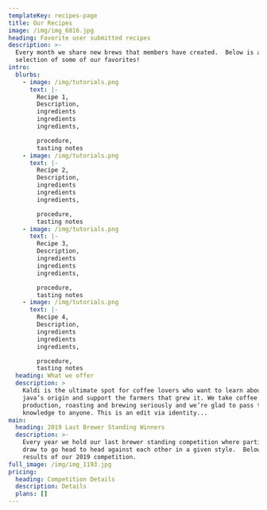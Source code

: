 ```yaml
---
templateKey: recipes-page
title: Our Recipes
image: /img/img_6816.jpg
heading: Favorite user submitted recipes
description: >-
  Every month we share new brews that members have created.  Below is a
  selection of some of our favorites!
intro:
  blurbs:
    - image: /img/tutorials.png
      text: |-
        Recipe 1, 
        Description, 
        ingredients 
        ingredients 
        ingredients, 

        procedure, 
        tasting notes
    - image: /img/tutorials.png
      text: |-
        Recipe 2, 
        Description, 
        ingredients 
        ingredients 
        ingredients, 

        procedure, 
        tasting notes
    - image: /img/tutorials.png
      text: |-
        Recipe 3, 
        Description, 
        ingredients 
        ingredients 
        ingredients, 

        procedure, 
        tasting notes
    - image: /img/tutorials.png
      text: |-
        Recipe 4, 
        Description, 
        ingredients 
        ingredients 
        ingredients, 

        procedure, 
        tasting notes
  heading: What we offer
  description: >
    Kaldi is the ultimate spot for coffee lovers who want to learn about their
    java’s origin and support the farmers that grew it. We take coffee
    production, roasting and brewing seriously and we’re glad to pass that
    knowledge to anyone. This is an edit via identity...
main:
  heading: 2019 Last Brewer Standing Winners
  description: >-
    Every year we hold our last brewer standing competition where participants
    draw to go head to head against each other in a given style.  Below are the
    results of our 2019 competition.
full_image: /img/img_1193.jpg
pricing:
  heading: Competition Details
  description: Details
  plans: []
---
```


